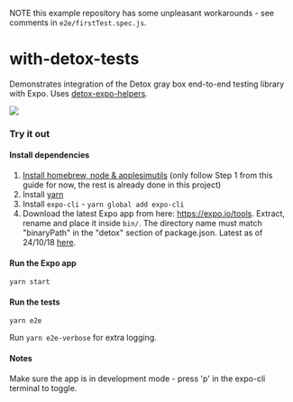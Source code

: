 NOTE this example repository has some unpleasant workarounds - see comments in `e2e/firstTest.spec.js`.

# with-detox-tests

Demonstrates integration of the Detox gray box end-to-end testing library with Expo. Uses [detox-expo-helpers](https://github.com/expo/detox-expo-helpers).

![](https://raw.githubusercontent.com/expo/with-detox-tests/master/example.gif)

### Try it out

#### Install dependencies

1. [Install homebrew, node & applesimutils](https://github.com/wix/detox/blob/master/docs/Introduction.GettingStarted.md#step-1-install-dependencies) (only follow Step 1 from this guide for now, the rest is already done in this project)
1. Install [yarn](https://yarnpkg.com/lang/en/docs/install/)
1. Install `expo-cli` - `yarn global add expo-cli`
1. Download the latest Expo app from here: https://expo.io/tools. Extract, rename and place it inside `bin/`. The directory name must match "binaryPath" in the "detox" section of package.json. Latest as of 24/10/18 [here](https://dpq5q02fu5f55.cloudfront.net/Exponent-2.8.2.tar.gz).

#### Run the Expo app

```
yarn start
```

#### Run the tests

```
yarn e2e
```

Run `yarn e2e-verbose` for extra logging.

#### Notes

Make sure the app is in development mode - press 'p' in the expo-cli terminal to toggle.
